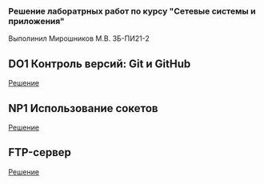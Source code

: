 ### Решение лаборатрных работ по курсу "Сетевые системы и приложения"
Выполинил Мирошников М.В. ЗБ-ПИ21-2

## DO1 Контроль версий: Git и GitHub
[Решение](/0_git_basics/README.md)

## NP1 Использование сокетов
[Решение](/1_echo_server/README.md)

## FTP-сервер 
[Решение](/FTP-сервер)
